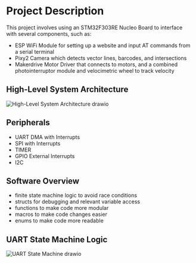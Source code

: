# Project Description
This project involves using an STM32F303RE Nucleo Board to interface with several components, such as:
- ESP WiFi Module for setting up a website and input AT commands from a serial terminal
- Pixy2 Camera which detects vector lines, barcodes, and intersections
- Makerdrive Motor Driver that connects to motors, and a combined photointerruptor module and velocimetric wheel to track velocity

## High-Level System Architecture
![High-Level System Architecture drawio](https://github.com/user-attachments/assets/eef70d12-ff19-4b28-8de5-2cff0da7fcde)

## Peripherals 
- UART DMA with Interrupts
- SPI with Interrupts
- TIMER 
- GPIO External Interrupts
- I2C

## Software Overview
- finite state machine logic to avoid race conditions
- structs for debugging and relevant variable access
- functions to make code more modular 
- macros to make code changes easier
- enums to make code more readable

## UART State Machine Logic
![UART State Machine drawio](https://github.com/user-attachments/assets/b936698d-a7e0-4a21-a1f5-3a4f9c68565f)


